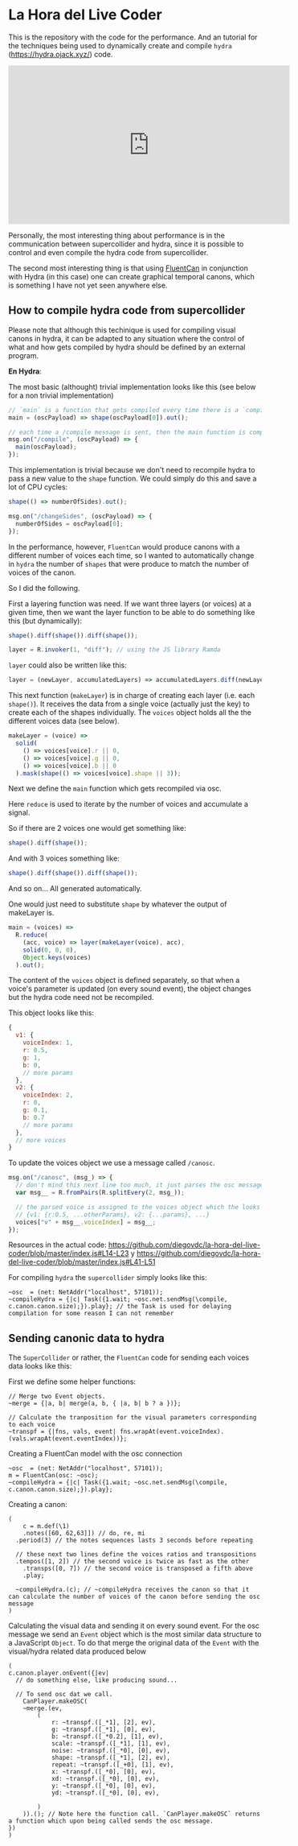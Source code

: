 # La Hora del Live Coder

This is the repository with the code for the performance. And an tutorial for the techniques being used to dynamically create and compile `hydra` (https://hydra.ojack.xyz/) code.

<iframe width="560" height="315" src="https://www.youtube.com/embed/S-Y4cWhUE5I" title="YouTube video player" frameborder="0" allow="accelerometer; autoplay; clipboard-write; encrypted-media; gyroscope; picture-in-picture" allowfullscreen></iframe>

Personally, the most interesting thing about performance is in the communication between supercollider and hydra, since it is possible to control and even compile the hydra code from supercollider.

The second most interesting thing is that using [FluentCan](https://github.com/nanc-in-a-can/fluent-can) in conjunction with Hydra (in this case) one can create graphical temporal canons, which is something I have not yet seen anywhere else.

## How to compile hydra code from supercollider

Please note that although this techinique is used for compiling visual canons in hydra, it can be adapted to any situation where the control of what and how gets compiled by hydra should be defined by an external program.

**En Hydra**:

The most basic (althought) trivial implementation looks like this (see below for a non trivial implementation)

```js
// `main` is a function that gets compiled every time there is a `compile` osc event
main = (oscPayload) => shape(oscPayload[0]).out();

// each time a /compile message is sent, then the main function is compiled...
msg.on("/compile", (oscPayload) => {
  main(oscPayload);
});
```

This implementation is trivial because we don't need to recompile hydra to pass a new value to the `shape` function. We could simply do this and save a lot of CPU cycles:

```js
shape(() => numberOfSides).out();

msg.on("/changeSides", (oscPayload) => {
  numberOfSides = oscPayload[0];
});
```

In the performance, however, `FluentCan` would produce canons with a different number of voices each time, so I wanted to automatically change in `hydra` the number of `shapes` that were produce to match the number of voices of the canon.

So I did the following.

First a layering function was need. If we want three layers (or voices) at a given time, then we want the layer function to be able to do something like this (but dynamically):

```js
shape().diff(shape()).diff(shape());
```

```js
layer = R.invoker(1, "diff"); // using the JS library Ramda
```

`layer` could also be written like this:

```js
layer = (newLayer, accumulatedLayers) => accumulatedLayers.diff(newLayer);
```

This next function (`makeLayer`) is in charge of creating each layer (i.e. each `shape()`). It receives the data from a single voice (actually just the key) to create each of the shapes individually.
The `voices` object holds all the the different voices data (see below).

```js
makeLayer = (voice) =>
  solid(
    () => voices[voice].r || 0,
    () => voices[voice].g || 0,
    () => voices[voice].b || 0
  ).mask(shape(() => voices[voice].shape || 3));
```

Next we define the `main` function which gets recompiled via osc.

Here `reduce` is used to iterate by the number of voices and accumulate a signal.

So if there are 2 voices one would get something like:

```js
shape().diff(shape());
```

And with 3 voices something like:

```js
shape().diff(shape()).diff(shape());
```

And so on... All generated automatically.

One would just need to substitute `shape` by whatever the output of makeLayer is.

```js
main = (voices) =>
  R.reduce(
    (acc, voice) => layer(makeLayer(voice), acc),
    solid(0, 0, 0),
    Object.keys(voices)
  ).out();
```

The content of the `voices` object is defined separately, so that when a voice's parameter is updated (on every sound event), the object changes but the hydra code need not be recompiled.

This object looks like this:

```js
{
  v1: {
    voiceIndex: 1,
    r: 0.5,
    g: 1,
    b: 0,
    // more params
  },
  v2: {
    voiceIndex: 2,
    r: 0,
    g: 0.1,
    b: 0.7
    // more params
  },
  // more voices
}
```

To update the voices object we use a message called `/canosc`.

```js
msg.on("/canosc", (msg_) => {
  // don't mind this next line too much, it just parses the osc message into an object like: {voiceIndex: 1, r: 0.5, g: 1, b: 0, ...otherParams}
  var msg__ = R.fromPairs(R.splitEvery(2, msg_));

  // the parsed voice is assigned to the voices object which the looks like this:
  // {v1: {r:0.5, ...otherParams}, v2: {...params}, ...}
  voices["v" + msg__.voiceIndex] = msg__;
});
```

Resources in the actual code: https://github.com/diegovdc/la-hora-del-live-coder/blob/master/index.js#L14-L23 y https://github.com/diegovdc/la-hora-del-live-coder/blob/master/index.js#L41-L51

For compiling `hydra` the `supercollider` simply looks like this:

```supercollider
~osc  = (net: NetAddr("localhost", 57101));
~compileHydra = {|c| Task({1.wait; ~osc.net.sendMsg(\compile, c.canon.canon.size);}).play}; // the Task is used for delaying compilation for some reason I can not remember
```

## Sending canonic data to hydra

The `SuperCollider` or rather, the `FluentCan` code for sending each voices data looks like this:

First we define some helper functions:

```supercollider
// Merge two Event objects.
~merge = {|a, b| merge(a, b, { |a, b| b ? a })};

// Calculate the tranposition for the visual parameters corresponding to each voice
~transpf = {|fns, vals, event| fns.wrapAt(event.voiceIndex).(vals.wrapAt(event.eventIndex))};
```

Creating a FluentCan model with the osc connection

```supercollider
~osc  = (net: NetAddr("localhost", 57101));
m = FluentCan(osc: ~osc);
~compileHydra = {|c| Task({1.wait; ~osc.net.sendMsg(\compile, c.canon.canon.size);}).play};

```

Creating a canon:

```supercollider
(
	c = m.def(\1)
	.notes([60, 62,63]]) // do, re, mi
  .period(3) // the notes sequences lasts 3 seconds before repeating

  // these next two lines define the voices ratios and transpositions
  .tempos([1, 2]) // the second voice is twice as fast as the other
	.transps([0, 7]) // the second voice is transposed a fifth above
	.play;

  ~compileHydra.(c); // ~compileHydra receives the canon so that it can calculate the number of voices of the canon before sending the osc message
)
```

Calculating the visual data and sending it on every sound event.
For the osc message we send an `Event` object which is the most similar data structure to a JavaScript `Object`.
To do that merge the original data of the `Event` with the visual/hydra related data produced below

```supercollider
(
c.canon.player.onEvent({|ev|
  // do something else, like producing sound...

  // To send osc dat we call.
	CanPlayer.makeOSC(
    ~merge.(ev,
		(
			r: ~transpf.([_*1], [2], ev),
			g: ~transpf.([_*1], [0], ev),
			b: ~transpf.([_*0.2], [1], ev),
			scale: ~transpf.([_*1], [1], ev),
			noise: ~transpf.([_*0], [0], ev),
			shape: ~transpf.([_*1], [2], ev),
			repeat: ~transpf.([_+0], [1], ev),
			x: ~transpf.([_*0], [0], ev),
			xd: ~transpf.([_*0], [0], ev),
			y: ~transpf.([_*0], [0], ev),
			yd: ~transpf.([_*0], [0], ev),

		)
	)).(); // Note here the function call. `CanPlayer.makeOSC` returns a function which upon being called sends the osc message.
})
)
```
